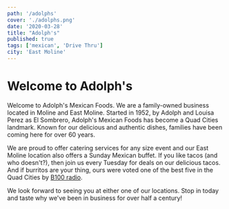 ```yaml
---
path: '/adolphs'
cover: './adolphs.png'
date: '2020-03-28'
title: "Adolph's"
published: true
tags: ['mexican', 'Drive Thru']
city: 'East Moline'
---
```


# Welcome to Adolph's

Welcome to Adolph's Mexican Foods. We are a family-owned business located in Moline and East Moline. Started in 1952, by Adolph and Louisa Perez as El Sombrero, Adolph's Mexican Foods has become a Quad Cities landmark. Known for our delicious and authentic dishes, families have been coming here for over 60 years.

We are proud to offer catering services for any size event and our East Moline location also offers a Sunday Mexican buffet. If you like tacos (and who doesn't?), then join us every Tuesday for deals on our delicious tacos. And if burritos are your thing, ours were voted one of the best five in the Quad Cities by [B100 radio](http://b100quadcities.com/5-best-burritos-in-the-quad-cities/).

We look forward to seeing you at either one of our locations. Stop in today and taste why we've been in business for over half a century!
